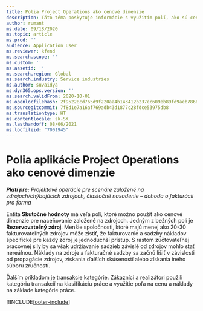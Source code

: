 ```yaml
---
title: Polia Project Operations ako cenové dimenzie
description: Táto téma poskytuje informácie s využitím polí, ako sú cenové dimenzie v aplikácii Dynamics 365 Project Operations.
author: rumant
ms.date: 09/18/2020
ms.topic: article
ms.prod: ''
audience: Application User
ms.reviewer: kfend
ms.search.scope: ''
ms.custom: ''
ms.assetid: ''
ms.search.region: Global
ms.search.industry: Service industries
ms.author: suvaidya
ms.dyn365.ops.version: ''
ms.search.validFrom: 2020-10-01
ms.openlocfilehash: 2f95228cd765d9f220aa4b143412b237ec609eb89fd9aeb786818af828dd3229
ms.sourcegitcommit: 7f8d1e7a16af769adb43d1877c28fdce53975db8
ms.translationtype: HT
ms.contentlocale: sk-SK
ms.lasthandoff: 08/06/2021
ms.locfileid: "7001945"
---
```

# <a name="project-operations-fields-as-pricing-dimensions"></a>Polia aplikácie Project Operations ako cenové dimenzie

_**Platí pre:** Projektové operácie pre scenáre založené na zdrojoch/chýbajúcich zdrojoch, čiastočné nasadenie – dohoda o fakturácii pro forma_

Entita **Skutočné hodnoty** má veľa polí, ktoré možno použiť ako cenové dimenzie pre naceňovanie založené na zdrojoch. Jedným z bežných polí je **Rezervovateľný zdroj**. Menšie spoločnosti, ktoré majú menej ako 20-30 fakturovateľných zdrojov môže zistiť, že fakturovanie a sadzby nákladov špecifické pre každý zdroj je jednoduchší prístup. S rastom zúčtovateľnej pracovnej sily by sa však udržiavanie sadzieb závislé od zdrojov mohlo stať nereálnou. Náklady na zdroje a fakturačné sadzby sa začnú líšiť v závislosti od propagácie zdrojov, získania ďalších skúseností alebo získania iného súboru zručností. 

Ďalším príkladom je transakcie kategórie. Zákazníci a realizátori použili kategóriu transakcií na klasifikáciu práce a využitie poľa na cenu a náklady na základe kategórie práce.


[!INCLUDE[footer-include](../includes/footer-banner.md)]